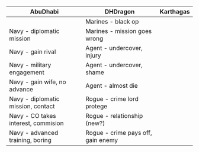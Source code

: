 
| AbuDhabi | DHDragon | Karthagas |
|----------|----------|-----------|
|                                     |Marines - black op||
|Navy - diplomatic mission            |Marines - mission goes wrong ||
|Navy - gain rival                    |Agent - undercover, injury||
|Navy - military engagement           |Agent - undercover, shame||
|Navy - gain wife, no advance         |Agent - almost die||
|Navy - diplomatic mission, contact   |Rogue - crime lord protege||
|Navy - CO takes interest, commision  |Rogue - relationship (new?)||
|Navy - advanced training, boring     |Rogue - crime pays off, gain enemy||
